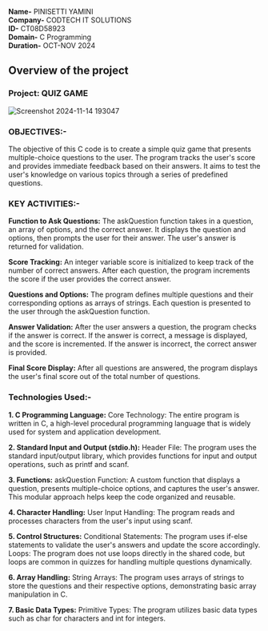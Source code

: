 **Name-** PINISETTI YAMINI           
**Company-** CODTECH IT SOLUTIONS     
**ID-** CT08D58923              
**Domain-** C Programming              
**Duration-** OCT-NOV 2024     

## Overview of the project

### Project: QUIZ GAME
![Screenshot 2024-11-14 193047](https://github.com/user-attachments/assets/b667fc83-f523-4743-af2f-d7888c574a27)


### OBJECTIVES:-
The objective of this C code is to create a simple quiz game that presents multiple-choice questions to the user. The program tracks the user's score and provides immediate feedback based on their answers. It aims to test the user's knowledge on various topics through a series of predefined questions.

### KEY ACTIVITIES:-
**Function to Ask Questions:**
The askQuestion function takes in a question, an array of options, and the correct answer.
It displays the question and options, then prompts the user for their answer.
The user's answer is returned for validation.

**Score Tracking:**
An integer variable score is initialized to keep track of the number of correct answers.
After each question, the program increments the score if the user provides the correct answer.

**Questions and Options:**
The program defines multiple questions and their corresponding options as arrays of strings.
Each question is presented to the user through the askQuestion function.

**Answer Validation:**
After the user answers a question, the program checks if the answer is correct.
If the answer is correct, a message is displayed, and the score is incremented.
If the answer is incorrect, the correct answer is provided.

**Final Score Display:**
After all questions are answered, the program displays the user's final score out of the total number of questions.

### Technologies Used:-


**1. C Programming Language:**
Core Technology: The entire program is written in C, a high-level procedural programming language that is widely used for system and application development.

**2. Standard Input and Output (stdio.h):**
Header File: The program uses the standard input/output library, which provides functions for input and output operations, such as printf and scanf.

**3. Functions:**
askQuestion Function: A custom function that displays a question, presents multiple-choice options, and captures the user's answer. This modular approach helps keep the code organized and reusable.

**4. Character Handling:**
User Input Handling: The program reads and processes characters from the user's input using scanf.

**5. Control Structures:**
Conditional Statements: The program uses if-else statements to validate the user's answers and update the score accordingly.
Loops: The program does not use loops directly in the shared code, but loops are common in quizzes for handling multiple questions dynamically.

**6. Array Handling:**
String Arrays: The program uses arrays of strings to store the questions and their respective options, demonstrating basic array manipulation in C.

**7. Basic Data Types:**
Primitive Types: The program utilizes basic data types such as char for characters and int for integers.
